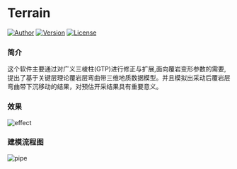 # Terrain

[![Author](https://img.shields.io/badge/Author-QuincyKing-brightgreen.svg)](https://github.com/QuincyKing)
[![Version](https://img.shields.io/badge/Version-0.2.5-blue.svg)](./Terrain)
[![License](https://img.shields.io/badge/License-MIT-red.svg)](./LICENSE)

### 简介
这个软件主要通过对广义三棱柱(GTP)进行修正与扩展,面向覆岩变形参数的需要, 提出了基于关键层理论覆岩层弯曲带三维地质数据模型。并且模拟出采动后覆岩层弯曲带下沉移动的结果，对预估开采结果具有重要意义。

### 效果
   ![effect](./img/effect.JPG)

### 建模流程图
  ![pipe](./img/pipe.JPG)

